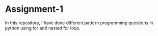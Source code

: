 # Assignment-1
In this repository, I have done different pattern programming questions in python using for and nested for loop.
